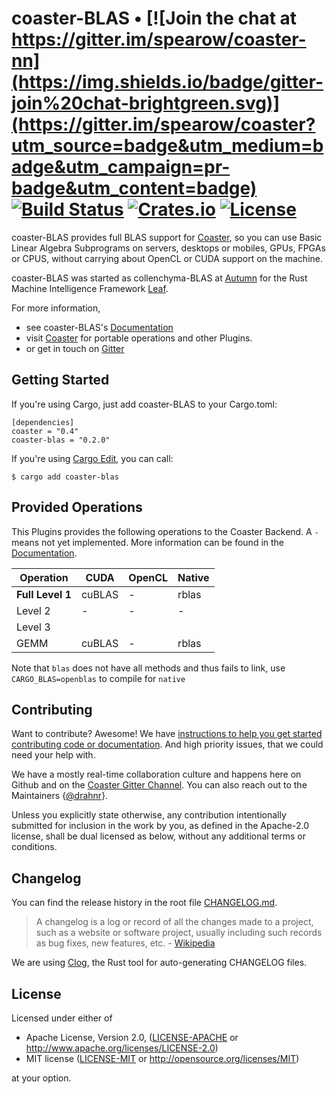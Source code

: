 # coaster-BLAS • [![Join the chat at https://gitter.im/spearow/coaster-nn](https://img.shields.io/badge/gitter-join%20chat-brightgreen.svg)](https://gitter.im/spearow/coaster?utm_source=badge&utm_medium=badge&utm_campaign=pr-badge&utm_content=badge) [![Build Status](https://ci.spearow.io/api/v1/pipelines/leaf/jobs/test-coaster-blas/badge)](https://ci.spearow.io/teams/main/pipelines/leaf) [![Crates.io](https://img.shields.io/crates/v/coaster-blas.svg)](https://crates.io/crates/coaster-nn) [![License](https://img.shields.io/crates/l/coaster-blas.svg)](#license)

coaster-BLAS provides full BLAS support for [Coaster][coaster],
so you can use Basic Linear Algebra Subprograms on servers, desktops or mobiles,
GPUs, FPGAs or CPUS, without carrying about OpenCL or CUDA support on the
machine.

coaster-BLAS was started as collenchyma-BLAS at [Autumn][autumn] for the Rust Machine Intelligence
Framework [Leaf][leaf].

For more information,

* see coaster-BLAS's [Documentation](https://spearow.github.io/coaster-blas)
* visit [Coaster][coaster] for portable operations and other Plugins.
* or get in touch on [Gitter][gitter-coaster]

[coaster]: https://github.com/spearow/coaster
[autumn]: http://autumnai.com
[leaf]: https://github.com/spearow/leaf

## Getting Started

If you're using Cargo, just add coaster-BLAS to your Cargo.toml:

    [dependencies]
    coaster = "0.4"
    coaster-blas = "0.2.0"

If you're using [Cargo Edit][cargo-edit], you can call:

    $ cargo add coaster-blas

[cargo-edit]: https://github.com/killercup/cargo-edit

## Provided Operations

This Plugins provides the following operations to the Coaster Backend.
A `-` means not yet implemented.
More information can be found in the [Documentation][docs-ops].

| Operation            | CUDA       | OpenCL    | Native    |
|---                   |---         |---        |---        |
| **Full Level 1**     | cuBLAS     | -         | rblas     |
| Level 2              | -          | -         | -         |
| Level 3              |            |           |           |
| GEMM                 | cuBLAS     | -         | rblas     |


[docs-ops]: https://spearow.github.io/coaster-blas/coaster_blas/plugin/trait.IBlas.html

Note that `blas` does not have all methods and thus fails to link, use `CARGO_BLAS=openblas` to compile for `native`

## Contributing

Want to contribute? Awesome! We have
[instructions to help you get started contributing code or documentation][contributing].
And high priority issues, that we could need your help with.

We have a mostly real-time collaboration culture and happens here on Github and
on the [Coaster Gitter Channel][gitter-coaster].
You can also reach out to the Maintainers
{[@drahnr][drahnr]}.

Unless you explicitly state otherwise, any contribution intentionally
submitted for inclusion in the work by you, as defined in the Apache-2.0
license, shall be dual licensed as below, without any additional terms or
conditions.

[contributing]: CONTRIBUTING.md
[gitter-coaster]: https://gitter.im/spearow/coaster
[drahnr]: https://github.com/drahnr

## Changelog

You can find the release history in the root file [CHANGELOG.md][changelog].

> A changelog is a log or record of all the changes made to a project, such as a website or software project, usually including such records as bug fixes, new features, etc. - [Wikipedia][changelog-quote]

We are using [Clog][clog], the Rust tool for auto-generating CHANGELOG files.

[changelog]: CHANGELOG.md
[changelog-quote]: https://en.wikipedia.org/wiki/Changelog
[Clog]: https://github.com/clog-tool/clog-cli

## License

Licensed under either of

 * Apache License, Version 2.0, ([LICENSE-APACHE](LICENSE-APACHE) or http://www.apache.org/licenses/LICENSE-2.0)
 * MIT license ([LICENSE-MIT](LICENSE-MIT) or http://opensource.org/licenses/MIT)

at your option.

